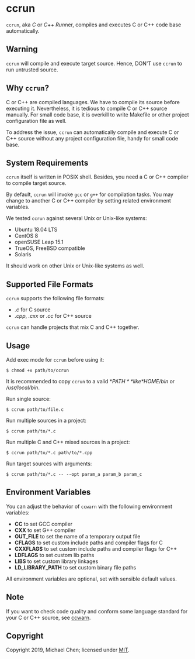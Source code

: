 # ccrun

`ccrun`, aka *C* or *C*++ *Run*ner, compiles and executes C or C++ code base automatically.

## Warning

`ccrun` will compile and execute target source. Hence, DON'T use `ccrun` to run untrusted source.

## Why `ccrun`?

C or C++ are compiled languages. We have to compile its source before executing it. Nevertheless, it is tedious to compile C or C++ source manually. For small code base, it is overkill to write Makefile or other project configuration file as well.

To address the issue, `ccrun` can automatically compile and execute C or C++ source without any project configuration file, handy for small code base.

## System Requirements

`ccrun` itself is written in POSIX shell. Besides, you need a C or C++ compiler to compile target source.

By default, `ccrun` will invoke `gcc` or `g++` for compilation tasks. You may change to another C or C++ compiler by setting related environment variables.

We tested `ccrun` against several Unix or Unix-like systems:

* Ubuntu 18.04 LTS
* CentOS 8
* openSUSE Leap 15.1
* TrueOS, FreeBSD compatible
* Solaris

It should work on other Unix or Unix-like systems as well.

## Supported File Formats

`ccrun` supports the following file formats:

* *.c* for C source
* *.cpp*, *.cxx* or *.cc* for C++ source

`ccrun` can handle projects that mix C and C++ together.

## Usage

Add exec mode for `ccrun` before using it:

```
$ chmod +x path/to/ccrun
```

It is recommended to copy `ccrun` to a valid **$PATH** like *$HOME/bin* or */usr/local/bin*.

Run single source:

```
$ ccrun path/to/file.c
```

Run multiple sources in a project:

```
$ ccrun path/to/*.c
```

Run multiple C and C++ mixed sources in a project:

```
$ ccrun path/to/*.c path/to/*.cpp
```

Run target sources with arguments:

```
$ ccrun path/to/*.c -- --opt param_a param_b param_c
```

## Environment Variables

You can adjust the behavior of `ccwarn` with the following environment variables:

* **CC** to set GCC compiler
* **CXX** to set G++ compiler
* **OUT_FILE** to set the name of a temporary output file
* **CFLAGS** to set custom include paths and compiler flags for C
* **CXXFLAGS** to set custom include paths and compiler flags for C++
* **LDFLAGS** to set custom lib paths
* **LIBS** to set custom library linkages
* **LD_LIBRARY_PATH** to set custom binary file paths

All environment variables are optional, set with sensible default values.

## Note

If you want to check code quality and conform some language standard for your C or C++ source, see [ccwarn](https://github.com/cwchentw/ccwarn).

## Copyright

Copyright 2019, Michael Chen; licensed under [MIT](https://opensource.org/licenses/MIT).
